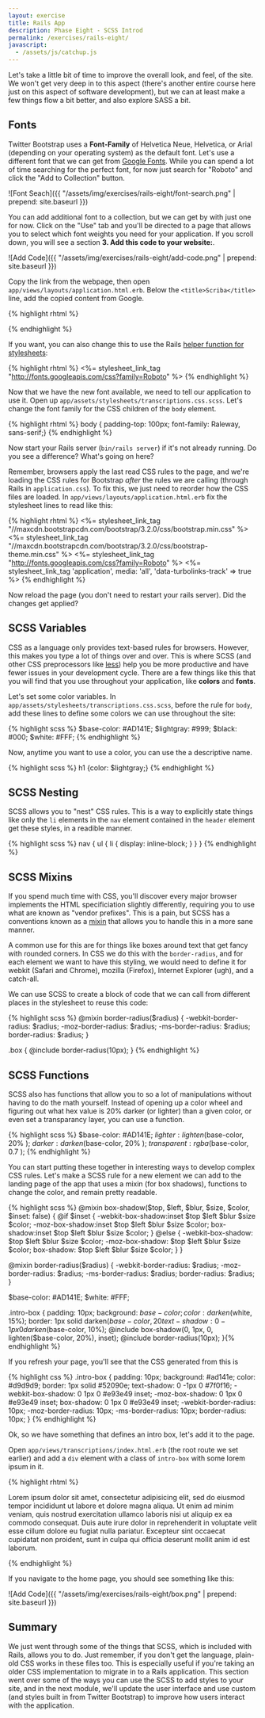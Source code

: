 ```yaml
---
layout: exercise
title: Rails App
description: Phase Eight - SCSS Introd
permalink: /exercises/rails-eight/
javascript:
  - /assets/js/catchup.js
---
```


Let's take a little bit of time to improve the overall look, and feel, of the
site. We won't get very deep in to this aspect (there's another entire course
here just on this aspect of software development), but we can at least make
a few things flow a bit better, and also explore SASS a bit.

## Fonts

Twitter Bootstrap uses a **Font-Family** of Helvetica Neue, Helvetica, or Arial
(depending on your operating system) as the default font. Let's use a different
font that we can get from [Google Fonts][fonts]. While you can spend a lot of
time searching for the perfect font, for now just search for "Roboto" and click
the "Add to Collection" button.

![Font Seach]({{ "/assets/img/exercises/rails-eight/font-search.png" | prepend: site.baseurl  }})

You can add additional font to a collection, but we can get by with just one for
now. Click on the "Use" tab and you'll be directed to a page that allows you to
select which font weights you need for your application. If you scroll down, you
will see a section **3. Add this code to your website:**.

![Add Code]({{ "/assets/img/exercises/rails-eight/add-code.png" | prepend: site.baseurl  }})

Copy the link from the webpage, then open `app/views/layouts/application.html.erb`.
Below the `<title>Scriba</title>` line, add the copied content from Google.

{% highlight rhtml %}
<link href='http://fonts.googleapis.com/css?family=Roboto' rel='stylesheet' type='text/css'>
{% endhighlight %}

If you want, you can also change this to use the Rails [helper function for
stylesheets][stylesheet_link_tag]:

{% highlight rhtml %}
<%= stylesheet_link_tag "http://fonts.googleapis.com/css?family=Roboto" %>
{% endhighlight %}

Now that we have the new font available, we need to tell our application to use
it.  Open up `app/assets/stylesheets/transcriptions.css.scss`. Let's change the
font family for the CSS children of the `body` element.

{% highlight rhtml %}
body { padding-top: 100px; font-family: Raleway, sans-serif;}
{% endhighlight %}

Now start your Rails server (`bin/rails server`) if it's not already running.
Do you see a difference? What's going on here?

Remember, browsers apply the last read CSS rules to the page, and we're loading
the CSS rules for Bootstrap *after* the rules we are calling (through Rails in
`application.css`). To fix this, we just need to reorder how the CSS files are
loaded. In `app/views/layouts/application.html.erb` fix the stylesheet lines to
read like this:

{% highlight rhtml %}
<%= stylesheet_link_tag "//maxcdn.bootstrapcdn.com/bootstrap/3.2.0/css/bootstrap.min.css" %>
<%= stylesheet_link_tag "//maxcdn.bootstrapcdn.com/bootstrap/3.2.0/css/bootstrap-theme.min.css" %>
<%= stylesheet_link_tag "http://fonts.googleapis.com/css?family=Roboto" %>
<%= stylesheet_link_tag 'application', media: 'all', 'data-turbolinks-track' => true %>
{% endhighlight %}

Now reload the page (you don't need to restart your rails server). Did the
changes get applied?

## SCSS Variables

CSS as a language only provides text-based rules for browsers. However, this
makes you type a lot of things over and over. This is where SCSS (and other
CSS preprocessors like [less][less]) help you be more productive and have fewer
issues in your development cycle. There are a few things like this that you
will find that you use throughout your application, like **colors** and
**fonts**.

Let's set some color variables. In `app/assets/stylesheets/transcriptions.css.scss`,
before the rule for `body`, add these lines to define some colors we can use
throughout the site:

{% highlight scss %}
$base-color: #AD141E;
$lightgray: #999;
$black: #000;
$white: #FFF;
{% endhighlight %}

Now, anytime you want to use a color, you can use the a descriptive name.

{% highlight scss %}
h1 {color: $lightgray;}
{% endhighlight %}

## SCSS Nesting

SCSS allows you to "nest" CSS rules. This is a way to explicitly state things
like only the `li` elements in the `nav` element contained in the `header`
element get these styles, in a readible manner.

{% highlight scss %}
nav {
  ul {
    li {
      display: inline-block;
    }
  }
}
{% endhighlight %}

## SCSS Mixins

If you spend much time with CSS, you'll discover every major browser implements
the HTML specificiation slightly differently, requiring you to use what are
known as "vendor prefixes". This is a pain, but SCSS has a conventions known as
a [mixin][mixin] that allows you to handle this in a more sane manner.

A common use for this are for things like boxes around text that get fancy with
rounded corners. In CSS we do this with the `border-radius`, and for each
element we want to have this styling, we would need to define it for webkit
(Safari and Chrome), mozilla (Firefox), Internet Explorer (ugh), and a catch-all.

We can use SCSS to create a block of code that we can call from different places
in the stylesheet to reuse this code:

{% highlight scss %}
@mixin border-radius($radius) {
  -webkit-border-radius: $radius;
  -moz-border-radius: $radius;
  -ms-border-radius: $radius;
  border-radius: $radius;
}

.box {
  @include border-radius(10px);
}
{% endhighlight %}

## SCSS Functions

SCSS also has functions that allow you to so a lot of manipulations without
having to do the math yourself. Instead of opening up a color wheel and
figuring out what hex value is 20% darker (or lighter) than a given color, or
even set a transparancy layer, you can use a function.

{% highlight scss %}
$base-color: #AD141E;
$lighter: lighten($base-color, 20% );
$darker: darken($base-color, 20% );
$transparent: rgba($base-color, 0.7 );
{% endhighlight %}

You can start putting these together in interesting ways to develop complex CSS
rules. Let's make a SCSS rule for a new element we can add to the landing page
of the app that uses a mixin (for box shadows), functions to change the color,
and remain pretty readable.

{% highlight scss %}
@mixin box-shadow($top, $left, $blur, $size, $color, $inset: false) {
  @if $inset {
      -webkit-box-shadow:inset $top $left $blur $size $color;
      -moz-box-shadow:inset $top $left $blur $size $color;
      box-shadow:inset $top $left $blur $size $color;
  } @else {
      -webkit-box-shadow: $top $left $blur $size $color;
      -moz-box-shadow: $top $left $blur $size $color;
      box-shadow: $top $left $blur $size $color;
  }
}

@mixin border-radius($radius) {
  -webkit-border-radius: $radius;
  -moz-border-radius: $radius;
  -ms-border-radius: $radius;
  border-radius: $radius;
}


$base-color: #AD141E;
$white: #FFF;

.intro-box {
  padding: 10px;
  background: $base-color;
  color: darken($white, 15%);
  border: 1px solid darken($base-color, 20%);
  text-shadow: 0 -1px 0 darken($base-color, 10%);
  @include box-shadow(0, 1px, 0, lighten($base-color, 20%), inset);
  @include border-radius(10px);
}{% endhighlight %}

If you refresh your page, you'll see that the CSS generated from this is

{% highlight css %}
.intro-box {
  padding: 10px;
  background: #ad141e;
  color: #d9d9d9;
  border: 1px solid #52090e;
  text-shadow: 0 -1px 0 #7f0f16;
  -webkit-box-shadow: 0 1px 0 #e93e49 inset;
  -moz-box-shadow: 0 1px 0 #e93e49 inset;
  box-shadow: 0 1px 0 #e93e49 inset;
  -webkit-border-radius: 10px;
  -moz-border-radius: 10px;
  -ms-border-radius: 10px;
  border-radius: 10px;
}
{% endhighlight %}

Ok, so we have something that defines an intro box, let's add it to the page.

Open `app/views/transcriptions/index.html.erb` (the root route we set earlier)
and add a `div` element with a class of `intro-box` with some lorem ipsum in
it.

{% highlight rhtml %}
<div class="intro-box">
<p>Lorem ipsum dolor sit amet, consectetur adipisicing elit, sed do eiusmod tempor incididunt ut labore et dolore magna aliqua. Ut enim ad minim veniam, quis nostrud exercitation ullamco laboris nisi ut aliquip ex ea commodo consequat. Duis aute irure dolor in reprehenderit in voluptate velit esse cillum dolore eu fugiat nulla pariatur. Excepteur sint occaecat cupidatat non proident, sunt in culpa qui officia deserunt mollit anim id est laborum.</p>
</div>
{% endhighlight %}

If you navigate to the home page, you should see something like this:

![Add Code]({{ "/assets/img/exercises/rails-eight/box.png" | prepend: site.baseurl  }})

## Summary
We just went through some of the things that SCSS, which is included with
Rails, allows you to do. Just remember, if you don't get the language,
plain-old CSS works in these files too. This is especially useful if you're
taking an older CSS implementation to migrate in to a Rails application. This
section went over some of the ways you can use the SCSS to add styles to your
site, and in the next module, we'll update the user interface and use custom
(and styles built in from Twitter Bootstrap) to improve how users interact with
the application.

[fonts]: https://www.google.com/fonts
[stylesheet_link_tag]: http://apidock.com/rails/ActionView/Helpers/AssetTagHelper/stylesheet_link_tag
[less]: http://lesscss.org/
[mixin]: http://en.wikipedia.org/wiki/Mixin
